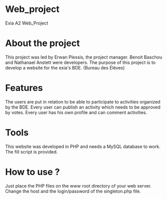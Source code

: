 # Web_project
Exia A2 Web_Project

# About the project
This project was led by Erwan Plessis, the project manager. Benoit Baschou and Nathanael Anstett were developers.
The purpose of this project is to develop a website for the exia's BDE. (Bureau des Élèves)

# Features
The users are put in relation to be able to participate to activities organized by the BDE. Every user can publish an activity which needs to be approved by votes. 
Every user has his own profile and can comment activities. 

# Tools
This website was developed in PHP and needs a MySQL database to work. The fill script is provided.

# How to use ?
Just place the PHP files on the www root directory of your web server. Change the host and the login/password of the singleton.php file.
